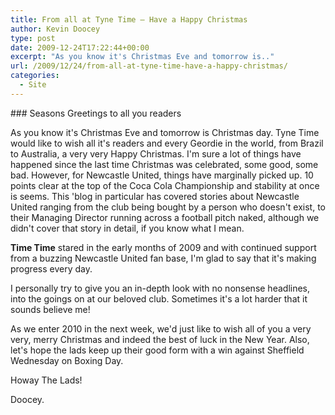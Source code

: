```yaml
---
title: From all at Tyne Time – Have a Happy Christmas
author: Kevin Doocey
type: post
date: 2009-12-24T17:22:44+00:00
excerpt: "As you know it's Christmas Eve and tomorrow is.."
url: /2009/12/24/from-all-at-tyne-time-have-a-happy-christmas/
categories:
  - Site
---
```


### Seasons Greetings to all you readers

As you know it's Christmas Eve and tomorrow is Christmas day. Tyne Time would like to wish all it's readers and every Geordie in the world, from Brazil to Australia, a very very Happy Christmas. I'm sure a lot of things have happened since the last time Christmas was celebrated, some good, some bad. However, for Newcastle United, things have marginally picked up. 10 points clear  at the top of the Coca Cola Championship and stability at once is seems. This 'blog in particular has covered stories about Newcastle United ranging from the club being bought by a person who doesn't exist, to their Managing Director running across a football pitch naked, although we didn't cover that story in detail, if you know what I mean.

**Time Time** stared in the early months of 2009 and with continued support from a buzzing Newcastle United fan base, I'm glad to say that it's making progress every day.

I personally try to give you an in-depth look with no nonsense headlines, into the goings on at our beloved club. Sometimes it's a lot harder that it sounds believe me!

As we enter 2010 in the next week, we'd just like to wish all of you a very very, merry Christmas and indeed the best of luck in the New Year. Also, let's hope the lads keep up their good form with a win against Sheffield Wednesday on Boxing Day.

Howay The Lads!

Doocey.
